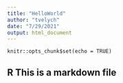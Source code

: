 ```yaml
---
title: "HelloWorld"
author: "tvelych"
date: "7/29/2021"
output: html_document
---
```


```{r setup, include=FALSE}
knitr::opts_chunk$set(echo = TRUE)
```

## R This is a markdown file

